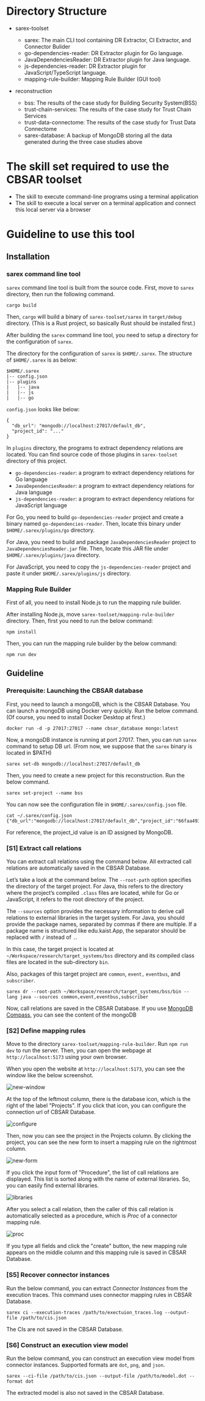 # Directory Structure

* sarex-toolset
  * sarex: The main CLI tool containing DR Extractor, CI Extractor, and Connector Bulider
  * go-dependencies-reader: DR Extractor plugin for Go language.
  * JavaDependenciesReader: DR Extractor plugin for Java language.
  * js-dependencies-reader: DR Extractor plugin for JavaScript/TypeScript language.
  * mapping-rule-builder: Mapping Rule Builder (GUI tool)

* reconstruction
  * bss: The results of the case study for Building Security System(BSS)
  * trust-chain-services: The results of the case study for Trust Chain Services
  * trust-data-connectome: The results of the case study for Trust Data Connectome
  * sarex-database: A backup of MongoDB storing all the data generated during the three case studies above

# The skill set required to use the CBSAR toolset

* The skill to execute command-line programs using a terminal application
* The skill to execute a local server on a terminal application and connect this local server via a browser

# Guideline to use this tool

## Installation

### sarex command line tool

`sarex` command line tool is built from the source code. First, move to `sarex` directory, then run the following command.

```
cargo build
```

Then, `cargo` will build a binary of `sarex-toolset/sarex` in `target/debug` directory. (This is a Rust project, so basically Rust should be installed first.)

After building the `sarex` command line tool, you need to setup a directory for the configuration of `sarex`.

The directory for the configuration of `sarex` is `$HOME/.sarex`. The structure of `$HOME/.sarex` is as below:

```
$HOME/.sarex
|-- config.json
|-- plugins
|   |-- java
|   |-- js
|   |-- go
```

`config.json` looks like below:

```
{
  "db_url": "mongodb://localhost:27017/default_db",
  "project_id": "..."
}

```

In `plugins` directory, the programs to extract dependency relations are located. You can find source code of those plugins in `sarex-toolset` directory of this project.

* `go-dependencies-reader`: a program to extract dependency relations for Go language
* `JavaDependenciesReader`: a program to extract dependency relations for Java language
* `js-dependencies-reader`: a program to extract dependency relations for JavaScript language

For Go, you need to build `go-dependencies-reader` project and create a binary named `go-dependencies-reader`. Then, locate this binary under `$HOME/.sarex/plugins/go` directory.

For Java, you need to build and package `JavaDependenciesReader` project to `JavaDependenciesReader.jar` file. Then, locate this JAR file under `$HOME/.sarex/plugins/java` directory.

For JavaScript, you need to copy the `js-dependencies-reader` project and paste it under `$HOME/.sarex/plugins/js` directory.

### Mapping Rule Builder

First of all, you need to install Node.js to run the mapping rule builder.

After installing Node.js, move `sarex-toolset/mapping-rule-builder` directory. Then, first you need to run the below command:

```
npm install
```

Then, you can run the mapping rule builder by the below command:

```
npm run dev
```

## Guideline

### Prerequisite: Launching the CBSAR database

First, you need to launch a mongoDB, which is the CBSAR Database. You can launch a mongoDB using Docker very quickly. Run the below command. (Of course, you need to install Docker Desktop at first.)

```
docker run -d -p 27017:27017 --name cbsar_database mongo:latest
```

Now, a mongoDB instance is running at port 27017. Then, you can run `sarex` command to setup DB url. (From now, we suppose that the `sarex` binary is located in $PATH)

```
sarex set-db mongodb://localhost:27017/default_db
```

Then, you need to create a new project for this reconstruction. Run the below command.

```
sarex set-project --name bss
```

You can now see the configuration file in `$HOME/.sarex/config.json` file.

```
cat ~/.sarex/config.json
{"db_url":"mongodb://localhost:27017/default_db","project_id":"66faa49397b7c1f5a12325ef"}
```

For reference, the project_id value is an ID assigned by MongoDB.

### [S1] Extract call relations

You can extract call relations using the command below. All extracted call relations are automatically saved in the CBSAR Database.

Let’s take a look at the command below. The `--root-path` option specifies the directory of the target project. For Java, this refers to the directory where the project’s compiled `.class` files are located, while for Go or JavaScript, it refers to the root directory of the project.

The `--sources` option provides the necessary information to derive call relations to external libraries in the target system. For Java, you should provide the package names, separated by commas if there are multiple. If a package name is structured like edu.kaist.App, the separator should be replaced with `/` instead of `.`.

In this case, the target project is located at `~/Workspace/research/target_systems/bss` directory and its compiled class files are located in the sub-directory `bin`.

Also, packages of this target project are `common`, `event,` `eventbus`, and `subscriber`.

```
sarex dr --root-path ~/Workspace/research/target_systems/bss/bin --lang java --sources common,event,eventbus,subscriber
```

Now, call relations are saved in the CBSAR Database. If you use [MongoDB Compass](https://www.mongodb.com/products/tools/compass), you can see the content of the mongoDB

### [S2] Define mapping rules

Move to the directory `sarex-toolset/mapping-rule-builder`. Run `npm run dev` to run the server. Then, you can open the webpage at `http://localhost:5173` using your own browser.

When you open the website at `http://localhost:5173`, you can see the window like the below screenshot.

![new-window](img/1.png)

At the top of the leftmost column, there is the database icon, which is the right of the label "Projects". If you click that icon, you can configure the connection url of CBSAR Database.

![configure](img/2.png)

Then, now you can see the project in the Projects column. By clicking the project, you can see the new form to insert a mapping rule on the rightmost column.

![new-form](img/3.png)

If you click the input form of "Procedure", the list of call relations are displayed. This list is sorted along with the name of external libraries. So, you can easily find external libraries.

![libraries](img/4.png)

After you select a call relation, then the caller of this call relation is automatically selected as a procedure, which is *Proc* of a connector mapping rule.

![proc](img/5.png)

If you type all fields and click the "create" button, the new mapping rule appears on the middle column and this mapping rule is saved in CBSAR Database.

### [S5] Recover connector instances

Run the below command, you can extract *Connector Instances* from the execution traces. This command uses connector mapping rules in CBSAR Database.

```
sarex ci --execution-traces /path/to/exectuion_traces.log --output-file /path/to/cis.json
```

The CIs are not saved in the CBSAR Database.

### [S6] Construct an execution view model

Run the below command, you can construct an execution view model from connector instances. Supported formats are `dot`, `png`, and `json`.

```
sarex --ci-file /path/to/cis.json --output-file /path/to/model.dot --format dot
```

The extracted model is also not saved in the CBSAR Database.
